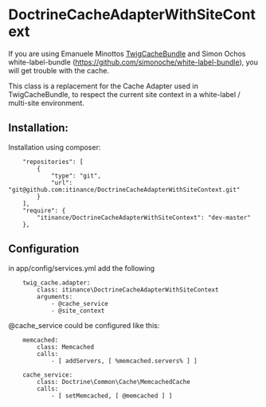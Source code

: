 # DoctrineCacheAdapterWithSiteContext

If you are using Emanuele Minottos [TwigCacheBundle](https://github.com/EmanueleMinotto/TwigCacheBundle) and
Simon Ochos white-label-bundle (https://github.com/simonoche/white-label-bundle), you will get trouble with
the cache.

This class is a replacement for the Cache Adapter used in TwigCacheBundle, to respect the current site context
in a white-label / multi-site environment.

## Installation:

Installation using composer:

```
    "repositories": [
        {
            "type": "git",
            "url": "git@github.com:itinance/DoctrineCacheAdapterWithSiteContext.git"
        }
    ],
    "require": {
        "itinance/DoctrineCacheAdapterWithSiteContext": "dev-master"
    },
```


## Configuration

in app/config/services.yml add the following

```
    twig_cache.adapter:
        class: itinance\DoctrineCacheAdapterWithSiteContext
        arguments:
            - @cache_service
            - @site_context
```

@cache_service could be configured like this:

```
    memcached:
        class: Memcached
        calls:
            - [ addServers, [ %memcached.servers% ] ]

    cache_service:
        class: Doctrine\Common\Cache\MemcachedCache
        calls:
            - [ setMemcached, [ @memcached ] ]
```

